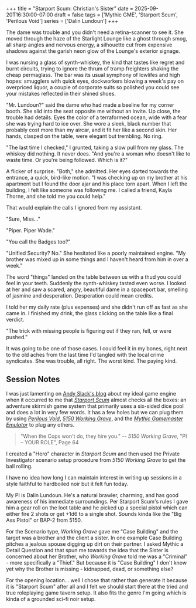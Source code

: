 +++
title = "Starport Scum: Christian's Sister"
date = 2025-09-20T16:30:00-07:00
draft = false
tags = ['Mythic GME', 'Starport Scum', 'Perilous Void']
series = ['Dalin Lundoun']
+++

The dame was trouble and you didn't need a retina-scanner to see it. She moved through the haze of the Starlight Lounge like a ghost through smog, all sharp angles and nervous energy, a silhouette cut from expensive shadows against the garish neon glow of the Lounge's exterior signage.

I was nursing a glass of synth-whiskey, the kind that tastes like regret and burnt circuits, trying to ignore the thrum of tramp freighters shaking the cheap permaglass. The bar was its usual symphony of lowlifes and high hopes: smugglers with quick eyes, dockworkers blowing a week's pay on overpriced liquor, a couple of corporate suits so polished you could see your mistakes reflected in their shined shoes.

"Mr. Lundoun?" said the dame who had made a beeline for my corner booth. She slid into the seat opposite me without an invite. Up close, the trouble had details. Eyes the color of a terraformed ocean, wide with a fear she was trying hard to ice over. She wore a sleek, black number that probably cost more than my aircar, and it fit her like a second skin. Her hands, clasped on the table, were elegant but trembling. No ring.

"The last time I checked," I grunted, taking a slow pull from my glass. The whiskey did nothing. It never does. "And you're a woman who doesn't like to waste time. Or you're being followed. Which is it?"

A flicker of surprise. "Both," she admitted. Her eyes darted towards the entrance, a quick, bird-like motion. "I was checking up on my brother at his apartment but I found the door ajar and his place torn apart. When I left the building, I felt like someone was following me. I called a friend, Kayla Thorne, and she told me you could help."

That would explain the calls I ignored from my assistant.

"Sure, Miss..."

"Piper. Piper Wade."

"You call the Badges too?"

"Unified Security? No." She hesitated like a poorly maintained engine. "My brother was mixed up in some things and I haven't heard from him in over a week."

The word "things" landed on the table between us with a thud you could feel in your teeth. Suddenly the synth-whiskey tasted even worse. I looked at her and saw a scared, angry, beautiful dame in a spaceport bar, smelling of jasmine and desperation. Desperation could mean credits.

I told her my daily rate (plus expenses) and she didn't run off as fast as she came in. I finished my drink, the glass clicking on the table like a final verdict.

"The trick with missing people is figuring out if they ran, fell, or were pushed."

It was going to be one of those cases. I could feel it in my bones, right next to the old aches from the last time I'd tangled with the local crime syndicates. She was trouble, all right. The worst kind. The paying kind.

## Session Notes

I was just lamenting on [Andy Slack's blog](https://sablemage.blogspot.com) about my ideal game engine when it occurred to me that [_Starport Scum_](https://nordicweasel.posthaven.com) almost checks all the boxes: an adventure skirmish game system that primarily uses a six-sided dice pool and does a lot in very few words. It has a few holes but we can plug them by using [_Perilous Void_](https://lampblack-brimstone.itch.io/the-perilous-void), [_5150 Working Grave_](https://twohourwargames.com), and the [_Mythic Gamemaster Emulator_](https://www.wordmillgames.com) to plug any others.

> "When the Cops won't do, they hire you." -- _5150 Working Grave_, "PI – YOUR ROLE", Page 64

I created a "Hero" character in _Starport Scum_ and then used the Private Investigator scenario setup procedure from _5150 Working Grave_ to get the ball rolling.

I have no idea how long I can maintain interest in writing up sessions in a style faithful to hardboiled noir but it felt fun today.

My PI is Dalin Lundoun. He's a natural brawler, charming, and has good awareness of his immediate surroundings. Per Starport Scum's rules I gave him a gear roll on the loot table and he picked up a special pistol which can either fire 2 shots or get +1d6 to a single shot. Sounds kinda like the "Big Ass Pistol" or BAP-2 from 5150.

For the Scenario type, _Working Grave_ gave me "Case Building" and the target was a brother and the client a sister. In one example Case Building pitches a jealous spouse digging up dirt on their partner. I asked Mythic a Detail Question and that spun me towards the idea that the Sister is concerned about her Brother, who _Working Grave_ told me was a "Criminal" - more specifically a "Thief." But because it is "Case Building" I don't know yet why the Brother is missing - kidnapped, dead, or something else?

For the opening location... well I chose that rather than generate it because it is "Starport Scum" after all and I felt we should start there at the tried and true roleplaying game tavern setup. It also fits the genre I'm going which is kinda of a grounded sci-fi noir setup.

